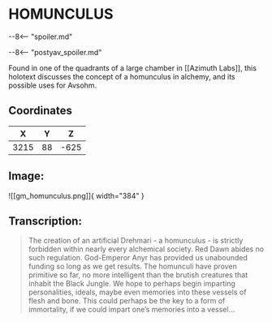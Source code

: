 # HOMUNCULUS

--8<-- "spoiler.md"

--8<-- "postyav_spoiler.md"

Found in one of the quadrants of a large chamber in [[Azimuth Labs]], this holotext discusses the concept of a homunculus in alchemy, and its possible uses for Avsohm.

## Coordinates
| **X** | **Y** | **Z** |
| :---: | :---: | :---: |
| 3215 |  88  | -625 |

## Image:

![[gm_homunculus.png]]{ width="384" }

## Transcription:
> The creation of an artificial Drehmari - a homunculus - is strictly forbidden within nearly every alchemical society. Red Dawn abides no such regulation. God-Emperor Anyr has provided us unabounded funding so long as we get results. The homunculi have proven primitive so far, no more intelligent than the brutish creatures that inhabit the Black Jungle. We hope to perhaps begin imparting personalities, ideals, maybe even memories into these vessels of flesh and bone. This could perhaps be the key to a form of immortality, if we could impart one’s memories into a vessel…

